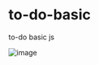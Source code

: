 # to-do-basic
to-do basic js

![image](https://github.com/user-attachments/assets/f0450ec5-37a1-4f7e-8035-01c6791580ba)

